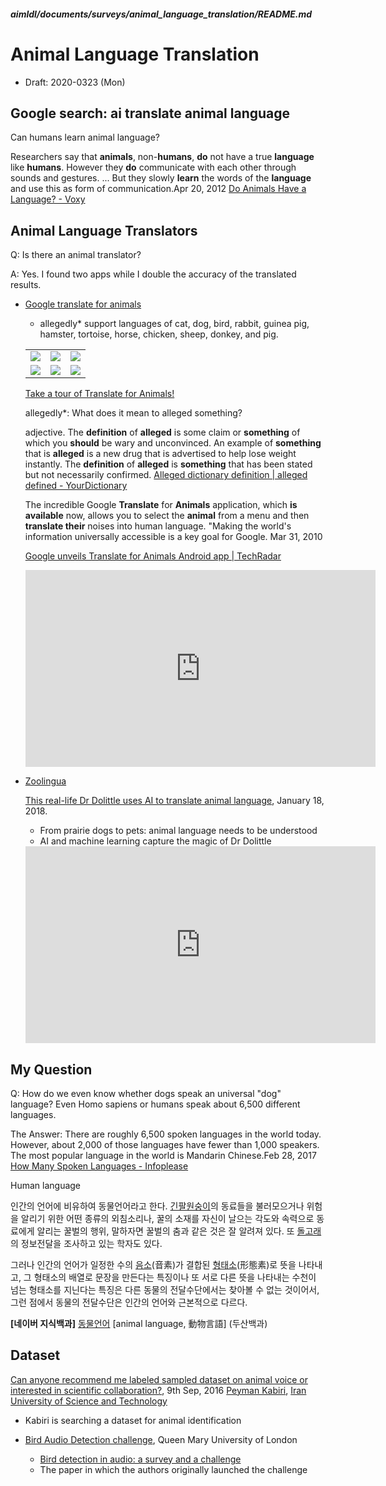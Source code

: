 ##### aimldl/documents/surveys/animal_language_translation/README.md

# Animal Language Translation

* Draft: 2020-0323 (Mon)

## Google search: ai translate animal language

Can humans learn animal language?

Researchers say that **animals**, non-**humans**, **do** not have a true **language** like **humans**. However they **do** communicate with each other through sounds and gestures. ... But they slowly **learn** the words of the **language** and use this as form of communication.Apr 20, 2012 [Do Animals Have a Language? - Voxy](https://voxy.com/blog/2012/04/do-animals-have-a-language/)

## Animal Language Translators

Q: Is there an animal translator?

A: Yes. I found two apps while I double the accuracy of the translated results. 

* [Google translate for animals](https://archive.google.com/translateforanimals/)

  * allegedly* support languages of cat, dog, bird, rabbit, guinea pig, hamster, tortoise, horse, chicken, sheep, donkey, and pig.

  <table style="width:100%">  
      <tr> <td><img src="https://archive.google.com/translateforanimals/goose.jpg"></td>    <td><img src="https://archive.google.com/translateforanimals/sheep.jpg"></td>     
     <td><img src="https://archive.google.com/translateforanimals/cow.jpg"></td>  </tr>
      <tr> <td><img src="https://archive.google.com/translateforanimals/donkey.jpg"></td>    <td><img src="https://archive.google.com/translateforanimals/goat.jpg"></td>     
     <td><img src="https://archive.google.com/translateforanimals/chicken.jpg"></td>  </tr>
  </table>

  [Take a tour of Translate for Animals!](https://archive.google.com/translateforanimals/cow.jpg)

  allegedly*: What does it mean to alleged something?

  adjective. The **definition** of **alleged** is some claim or **something** of which you **should** be wary and unconvinced. An example of **something** that is **alleged** is a new drug that is advertised to help lose weight instantly. The **definition** of **alleged** is **something** that has been stated but not necessarily confirmed. [Alleged dictionary definition | alleged defined - YourDictionary](https://www.yourdictionary.com/alleged)

  The incredible Google **Translate** for **Animals** application, which **is available** now, allows you to select the **animal** from a menu and then **translate their** noises into human language. "Making the world's information universally accessible is a key goal for Google. Mar 31, 2010

  [Google unveils Translate for Animals Android app | TechRadar](https://www.techradar.com/news/phone-and-communications/mobile-phones/google-unveils-translate-for-animals-android-app-680901)

  <iframe width="560" height="315" src="https://www.youtube.com/embed/3I24bSteJpw" frameborder="0" allow="accelerometer; autoplay; encrypted-media; gyroscope; picture-in-picture" allowfullscreen></iframe>

* [Zoolingua](http://zoolingua.com/)

  [This real-life Dr Dolittle uses AI to translate animal language](https://www.richardvanhooijdonk.com/blog/en/this-real-life-dr-dolittle-uses-ai-to-translate-animal-language), January 18, 2018.

  * From prairie dogs to pets: animal language needs to be understood
  * AI and machine learning capture the magic of Dr Dolittle

  <iframe width="560" height="315" src="https://www.youtube.com/embed/AQPA9jamaY0" frameborder="0" allow="accelerometer; autoplay; encrypted-media; gyroscope; picture-in-picture" allowfullscreen></iframe>

  

## My Question

Q: How do we even know whether dogs speak an universal "dog" language? Even Homo sapiens or humans speak about 6,500 different languages.

The Answer: There are roughly 6,500 spoken languages in the world today. However, about 2,000 of those languages have fewer than 1,000 speakers. The most popular language in the world is Mandarin Chinese.Feb 28, 2017 [How Many Spoken Languages - Infoplease](https://www.infoplease.com/askeds/how-many-spoken-languages)

Human language 

인간의 언어에 비유하여 동물언어라고 한다. [긴팔원숭이](https://terms.naver.com/entry.nhn?docId=1071840&ref=y)의 동료들을 불러모으거나 위험을 알리기 위한 어떤 종류의 외침소리나, 꿀의 소재를 자신이 날으는 각도와 속력으로 동료에게 알리는 꿀벌의 행위, 말하자면 꿀벌의 춤과 같은 것은 잘 알려져 있다. 또 [돌고래](https://terms.naver.com/entry.nhn?docId=1083727&ref=y)의 정보전달을 조사하고 있는 학자도 있다.

그러나 인간의 언어가 일정한 수의 [음소](https://terms.naver.com/entry.nhn?docId=1133670&ref=y)(音素)가 결합된 [형태소](https://terms.naver.com/entry.nhn?docId=1163385&ref=y)(形態素)로 뜻을 나타내고, 그 형태소의 배열로 문장을 만든다는 특징이나 또 서로 다른 뜻을 나타내는 수천이 넘는 형태소를 지닌다는 특징은 다른 동물의 전달수단에서는 찾아볼 수 없는 것이어서, 그런 점에서 동물의 전달수단은 인간의 언어와 근본적으로 다르다.

**[네이버 지식백과]** [동물언어](https://terms.naver.com/entry.nhn?docId=1084207) [animal language, 動物言語] (두산백과)

## Dataset



[Can anyone recommend me labeled sampled dataset on animal voice or interested in scientific collaboration?](https://www.researchgate.net/post/Can_anyone_recommend_me_labeled_sampled_dataset_on_animal_voice_or_interested_in_scientific_collaboration), 9th Sep, 2016 [Peyman Kabiri](https://www.researchgate.net/profile/Peyman_Kabiri), [Iran University of Science and Technology](https://www.researchgate.net/institution/Iran_University_of_Science_and_Technology)

* Kabiri is searching a dataset for animal identification

* [Bird Audio Detection challenge](http://machine-listening.eecs.qmul.ac.uk/bird-audio-detection-challenge/), Queen Mary University of London

  * [Bird detection in audio: a survey and a challenge](https://arxiv.org/pdf/1608.03417.pdf)
  * The paper in which the authors originally launched the challenge

  